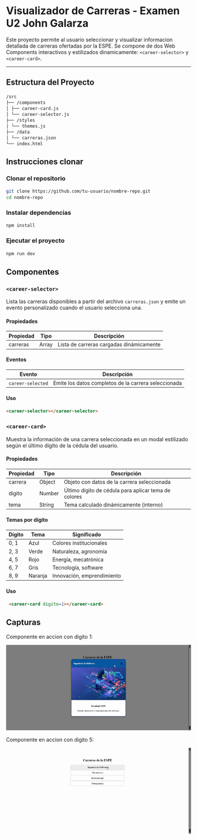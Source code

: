 # Visualizador de Carreras - Examen U2 John Galarza

Este proyecto permite al usuario seleccionar y visualizar informacion detallada de carreras ofertadas por la ESPE. Se compone de dos Web Components interactivos y estilizados dinamicamente: `<career-selector>` y `<career-card>`.

---

## Estructura del Proyecto
```
/src
├── /components
│ ├── career-card.js
│ └── career-selector.js
├── /styles
│ └── themes.js
├── /data
│ └── carreras.json
└── index.html
```

## Instrucciones clonar

### Clonar el repositorio

```bash
git clone https://github.com/tu-usuario/nombre-repo.git
cd nombre-repo
```
### Instalar dependencias
```bash
npm install
```
### Ejecutar el proyecto
```bash
npm run dev
```


## Componentes

### `<career-selector>`

Lista las carreras disponibles a partir del archivo `carreras.json` y emite un evento personalizado cuando el usuario selecciona una.

#### Propiedades

| Propiedad | Tipo   | Descripción                                 |
|-----------|--------|---------------------------------------------|
| carreras  | Array  | Lista de carreras cargadas dinámicamente    |

#### Eventos

| Evento            | Descripción                                |
|-------------------|--------------------------------------------|
| `career-selected` | Emite los datos completos de la carrera seleccionada |

#### Uso

```html
<career-selector></career-selector>
```

### `<career-card>`
Muestra la información de una carrera seleccionada en un modal estilizado según el último dígito de la cédula del usuario.

#### Propiedades

| Propiedad | Tipo   | Descripción                                          |
| --------- | ------ | ---------------------------------------------------- |
| carrera   | Object | Objeto con datos de la carrera seleccionada          |
| digito    | Number | Último dígito de cédula para aplicar tema de colores |
| tema      | String | Tema calculado dinámicamente (interno)               |

#### Temas por dígito
| Dígito | Tema    | Significado                |
| ------ | ------- | -------------------------- |
| 0, 1   | Azul    | Colores institucionales    |
| 2, 3   | Verde   | Naturaleza, agronomía      |
| 4, 5   | Rojo    | Energía, mecatrónica       |
| 6, 7   | Gris    | Tecnología, software       |
| 8, 9   | Naranja | Innovación, emprendimiento |

#### Uso
```html
 <career-card digito=1></career-card>
```

## Capturas
Componente en accion con digito 1:

![Componente en accion](./docs/Digito1.gif)

Componente en accion con digito 5:

![Componente en accion](./docs/Digito5.gif)
